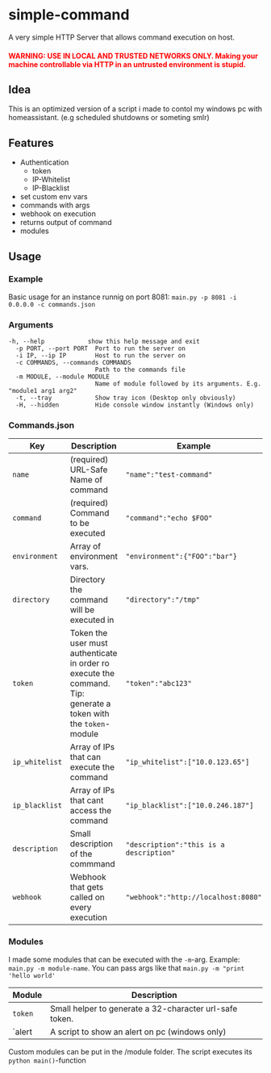 # simple-command
A very simple HTTP Server that allows command execution on host. 

<h4 style="color:red">WARNING: USE IN LOCAL AND TRUSTED NETWORKS ONLY. Making your machine controllable via HTTP in an untrusted environment is stupid. </h4>

## Idea
This is an optimized version of a script i made to contol my windows pc with homeassistant. (e.g scheduled shutdowns or someting smlr)

## Features
- Authentication
    - token
    - IP-Whitelist
    - IP-Blacklist
- set custom env vars
- commands with args
- webhook on execution
- returns output of command 
- modules

## Usage
### Example
Basic usage for an instance runnig on port 8081:
```main.py -p 8081 -i 0.0.0.0 -c commands.json```

### Arguments
```
-h, --help            show this help message and exit
  -p PORT, --port PORT  Port to run the server on
  -i IP, --ip IP        Host to run the server on
  -c COMMANDS, --commands COMMANDS
                        Path to the commands file
  -m MODULE, --module MODULE
                        Name of module followed by its arguments. E.g. "module1 arg1 arg2"
  -t, --tray            Show tray icon (Desktop only obviously)
  -H, --hidden          Hide console window instantly (Windows only)
```

### Commands.json
| Key | Description | Example |
|---|---|---|
|`name`|(required) URL-Safe Name of command  | `"name":"test-command"`|
|`command`|(required) Command to be executed| `"command":"echo $FOO"`|
|`environment`|Array of environment vars.| `"environment":{"FOO":"bar"}`|
|`directory`|Directory the command will be executed in|`"directory":"/tmp"`|
|`token`|Token the user must authenticate in order ro execute the command. Tip: generate a token with the `token`-module |`"token":"abc123"`|
|`ip_whitelist`|Array of IPs that can execute the command|`"ip_whitelist":["10.0.123.65"]`|
|`ip_blacklist`|Array of IPs that cant access the command|`"ip_blacklist":["10.0.246.187"]`|
|`description`|Small description of the commmand|`"description":"this is a description"`|
|`webhook`|Webhook that gets called on every execution|`"webhook":"http://localhost:8080"`|

### Modules
I made some modules that can be executed with the `-m`-arg. Example: `main.py -m module-name`.
You can pass args like that `main.py -m "print 'hello world'`

|Module|Description|
|---|---|
|`token`|Small helper to generate a 32-character url-safe token.|
|`alert <message>|A script to show an alert on pc (windows only)|

Custom modules can be put in the /module folder. The script executes its ```python main()```-function
